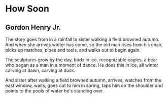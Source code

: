# How Soon
## Gordon Henry Jr.
The story goes from in a rainfall
to sister walking a field
browned autumn. And when she arrives
winter has come, so the old man
rises from his chair, picks up
matches, pipes and tools, and
walks out to begin again.

The sculptures grow by the day,
birds in ice, recognizable
eagles, a bear who began
as a man in a moment of dance.
He does this in ice, all
winter carving at dawn,
carving at dusk.

And sister after walking a field
browned autumn, arrives, watches
from the east window, waits,
goes out to him in spring,
taps him on the shoulder
and points to the pools
of water he's standing over.